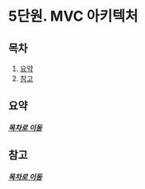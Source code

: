 5단원. MVC 아키텍처
=====
## 목차
1. [요약](#요약)
2. [참고](#참고)

## 요약


##### [목차로 이동](#목차)

## 참고


##### [목차로 이동](#목차)
